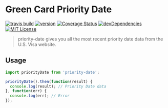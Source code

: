 # Green Card Priority Date

[![travis build](https://api.travis-ci.org/shanshanyang/priority-date.svg)](https://travis-ci.org/shanshanyang/priority-date)
[![version](https://img.shields.io/npm/v/priority-date.svg)](https://www.npmjs.com/package/priority-date)
[![Coverage Status](https://coveralls.io/repos/github/shanshanyang/priority-date/badge.svg?branch=master)](https://coveralls.io/github/shanshanyang/priority-date?branch=master)
[![devDependencies](https://david-dm.org/shanshanyang/priority-date/dev-status.svg)](https://david-dm.org/shanshanyang/priority-date#info=devDependencies)
[![MIT License](https://img.shields.io/npm/l/priority-date.svg)](https://opensource.org/licenses/MIT)

> priority-date gives you all the most recent priority date data from the U.S. Visa website.

## Usage
```js
import priorityDate from 'priority-date';

priorityDate().then(function(result) {
  console.log(result); // Priority Date data
}, function(err) {
  console.log(err); // Error
});
```
